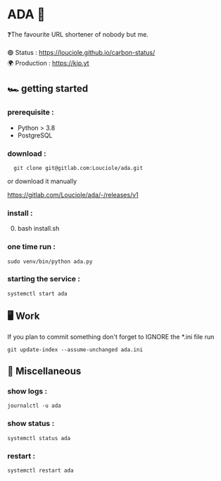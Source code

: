 # ADA 🐛

❓️The favourite URL shortener of nobody but me. <br>  
🟢 Status : https://louciole.github.io/carbon-status/ <br>
🌍 Production : https://kip.yt

## 🏎️ getting started

### prerequisite :
- Python > 3.8
- PostgreSQL

### download :
      git clone git@gitlab.com:Louciole/ada.git  
or download it manually

https://gitlab.com/Louciole/ada/-/releases/v1

### install :

0. bash install.sh

### one time run :

	sudo venv/bin/python ada.py  

### starting the service :
	systemctl start ada  


## 🖥️ Work
If you plan to commit something don't forget to IGNORE the *.ini file
run

	git update-index --assume-unchanged ada.ini

## 🧶 Miscellaneous

### show logs :
	journalctl -u ada  

### show status :
	systemctl status ada  

### restart :
	systemctl restart ada  

